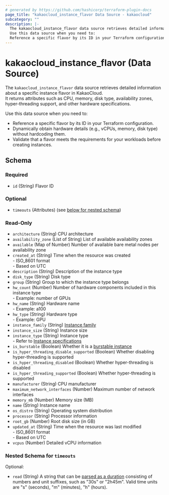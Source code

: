 ```yaml
---
# generated by https://github.com/hashicorp/terraform-plugin-docs
page_title: "kakaocloud_instance_flavor Data Source - kakaocloud"
subcategory: ""
description: |-
  The kakaocloud_instance_flavor data source retrieves detailed information about a specific instance flavor in KakaoCloud.It returns attributes such as CPU, memory, disk type, availability zones, hyper-threading support, and other hardware specifications.
  Use this data source when you need to:
  Reference a specific flavor by its ID in your Terraform configuration.Dynamically obtain hardware details (e.g., vCPUs, memory, disk type) without hardcoding them.Validate that a flavor meets the requirements for your workloads before creating instances.
---
```


# kakaocloud_instance_flavor (Data Source)

The `kakaocloud_instance_flavor` data source retrieves detailed information about a specific instance flavor in KakaoCloud.  
It returns attributes such as CPU, memory, disk type, availability zones, hyper-threading support, and other hardware specifications.  

Use this data source when you need to:
- Reference a specific flavor by its ID in your Terraform configuration.
- Dynamically obtain hardware details (e.g., vCPUs, memory, disk type) without hardcoding them.
- Validate that a flavor meets the requirements for your workloads before creating instances.



<!-- schema generated by tfplugindocs -->
## Schema

### Required

- `id` (String) Flavor ID

### Optional

- `timeouts` (Attributes) (see [below for nested schema](#nestedatt--timeouts))

### Read-Only

- `architecture` (String) CPU architecture
- `availability_zone` (List of String) List of available availability zones
- `available` (Map of Number) Number of available bare metal nodes per availability zone
- `created_at` (String) Time when the resource was created <br/> - ISO_8601 format <br/> - Based on UTC
- `description` (String) Description of the instance type
- `disk_type` (String) Disk type
- `group` (String) Group to which the instance type belongs
- `hw_count` (Number) Number of hardware components included in this instance type <br/> - Example: number of GPUs
- `hw_name` (String) Hardware name <br/> - Example: a100
- `hw_type` (String) Hardware type <br/> - Example: GPU
- `instance_family` (String) [Instance family](https://docs.kakaocloud.com/en/service/bcs/bcs-instance/bcs-instance-overview#instance-family)
- `instance_size` (String) Instance size
- `instance_type` (String) Instance type <br/> - Refer to [Instance specifications](https://docs.kakaocloud.com/en/service/bcs/bcs-instance/bcs-type)
- `is_burstable` (Boolean) Whether it is a [burstable instance](https://docs.kakaocloud.com/en/service/bcs/bcs-instance/bcs-type/general-purpose/burstable-main)
- `is_hyper_threading_disable_supported` (Boolean) Whether disabling hyper-threading is supported
- `is_hyper_threading_disabled` (Boolean) Whether hyper-threading is disabled
- `is_hyper_threading_supported` (Boolean) Whether hyper-threading is supported
- `manufacturer` (String) CPU manufacturer
- `maximum_network_interfaces` (Number) Maximum number of network interfaces
- `memory_mb` (Number) Memory size (MB)
- `name` (String) Instance name
- `os_distro` (String) Operating system distribution
- `processor` (String) Processor information
- `root_gb` (Number) Root disk size (in GB)
- `updated_at` (String) Time when the resource was last modified <br/> - ISO_8601 format <br/> - Based on UTC
- `vcpus` (Number) Detailed vCPU information

<a id="nestedatt--timeouts"></a>
### Nested Schema for `timeouts`

Optional:

- `read` (String) A string that can be [parsed as a duration](https://pkg.go.dev/time#ParseDuration) consisting of numbers and unit suffixes, such as "30s" or "2h45m". Valid time units are "s" (seconds), "m" (minutes), "h" (hours).
